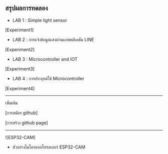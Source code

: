 สรุปผลการทดลอง
-----------------
- LAB 1 : Simple light sensor

[Experiment1] 
- LAB 2 : การแจ้งข้อมูลแสงผ่านแอพพลิเคชัน LINE

[Experiment2]
- LAB 3 : Microcontroller and IOT

[Experiment3]
- LAB 4 : การประยุกต์ใช้ Microcontroller

[Experiment4]

---------------------
เพิ่มเติม

[การสมัคร github]

[การสร้าง github page]

-------------------
![ESP32-CAM]

- ตัวอย่างไมโครคอลโทรลเลอร์ ESP32-CAM

